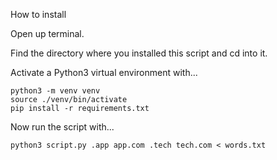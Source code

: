 How to install

Open up terminal.

Find the directory where you installed this script and cd into it.

Activate a Python3 virtual environment with...


    python3 -m venv venv
    source ./venv/bin/activate
    pip install -r requirements.txt


Now run the script with...


    python3 script.py .app app.com .tech tech.com < words.txt